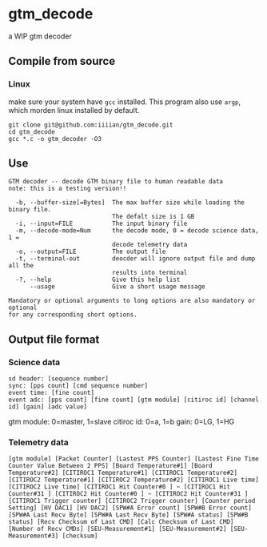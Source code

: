# gtm_decode
a WIP gtm decoder
## Compile from source
### Linux
make sure your system have `gcc` installed. This program also use `argp`, which morden linux installed by default.

```
git clone git@github.com:iiiian/gtm_decode.git
cd gtm_decode
gcc *.c -o gtm_decoder -O3 
```
## Use
```
GTM decoder -- decode GTM binary file to human readable data
note: this is a testing version!!

  -b, --buffer-size[=Bytes]  The max buffer size while loading the binary file.
                             The defalt size is 1 GB
  -i, --input=FILE           The input binary file
  -m, --decode-mode=Num      the decode mode, 0 = decode science data, 1 =
                             decode telemetry data
  -o, --output=FILE          The output file
  -t, --terminal-out         deocder will ignore output file and dump all the
                             results into terminal
  -?, --help                 Give this help list
      --usage                Give a short usage message

Mandatory or optional arguments to long options are also mandatory or optional
for any corresponding short options.
```
## Output file format
### Science data
```
sd header: [sequence number]
sync: [pps count] [cmd sequence number]
event time: [fine count]
event adc: [pps count] [fine count] [gtm module] [citiroc id] [channel id] [gain] [adc value]
```
gtm module: 0=master, 1=slave
citiroc id: 0=a, 1=b
gain: 0=LG, 1=HG
### Telemetry data
```
[gtm module] [Packet Counter] [Lastest PPS Counter] [Lastest Fine Time Counter Value Between 2 PPS] [Board Temperature#1] [Board Temperature#2] [CITIROC1 Temperature#1] [CITIROC1 Temperature#2] [CITIROC2 Temperature#1] [CITIROC2 Temperature#2] [CITIROC1 Live time] [CITIROC2 Live time] [CITIROC1 Hit Counter#0 ] ~ [CITIROC1 Hit Counter#31 ] [CITIROC2 Hit Counter#0 ] ~ [CITIROC2 Hit Counter#31 ] [CITIROC1 Trigger counter] [CITIROC2 Trigger counter] [Counter period Setting] [HV DAC1] [HV DAC2] [SPW#A Error count] [SPW#B Error count] [SPW#A Last Recv Byte] [SPW#A Last Recv Byte] [SPW#A status] [SPW#B status] [Recv Checksum of Last CMD] [Calc Checksum of Last CMD] [Number of Recv CMDs] [SEU-Measurement#1] [SEU-Measurement#2] [SEU-Measurement#3] [checksum]







